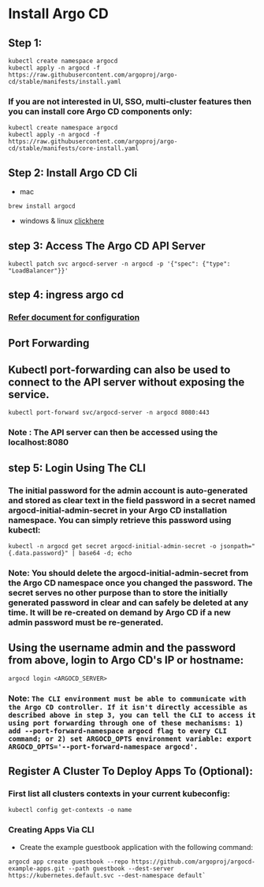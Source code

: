 # Install Argo CD

## Step 1:

```
kubectl create namespace argocd
kubectl apply -n argocd -f https://raw.githubusercontent.com/argoproj/argo-cd/stable/manifests/install.yaml
```

### If you are not interested in UI, SSO, multi-cluster features then you can install core Argo CD components only:
```
kubectl create namespace argocd
kubectl apply -n argocd -f https://raw.githubusercontent.com/argoproj/argo-cd/stable/manifests/core-install.yaml
```

## Step 2: Install Argo CD Cli 

* mac 
```
brew install argocd
```
* windows & linux [clickhere](https://argo-cd.readthedocs.io/en/stable/cli_installation/)

## step 3: Access The Argo CD API Server
```
kubectl patch svc argocd-server -n argocd -p '{"spec": {"type": "LoadBalancer"}}'
```
## step 4: ingress argo cd 
### [Refer document for configuration](https://argo-cd.readthedocs.io/en/stable/operator-manual/ingress/)

## Port Forwarding
## Kubectl port-forwarding can also be used to connect to the API server without exposing the service.
```
kubectl port-forward svc/argocd-server -n argocd 8080:443
```
### Note : The API server can then be accessed using the localhost:8080

## step 5:  Login Using The CLI
### The initial password for the admin account is auto-generated and stored as clear text in the field password in a secret named argocd-initial-admin-secret in your Argo CD installation namespace. You can simply retrieve this password using kubectl:
```
kubectl -n argocd get secret argocd-initial-admin-secret -o jsonpath="{.data.password}" | base64 -d; echo
```
### Note: You should delete the argocd-initial-admin-secret from the Argo CD namespace once you changed the password. The secret serves no other purpose than to store the initially generated password in clear and can safely be deleted at any time. It will be re-created on demand by Argo CD if a new admin password must be re-generated.

## Using the username admin and the password from above, login to Argo CD's IP or hostname:
```
argocd login <ARGOCD_SERVER>
```
### Note: ```The CLI environment must be able to communicate with the Argo CD controller. If it isn't directly accessible as described above in step 3, you can tell the CLI to access it using port forwarding through one of these mechanisms: 1) add --port-forward-namespace argocd flag to every CLI command; or 2) set ARGOCD_OPTS environment variable: export ARGOCD_OPTS='--port-forward-namespace argocd'.```

## Register A Cluster To Deploy Apps To (Optional):

### First list all clusters contexts in your current kubeconfig:
```
kubectl config get-contexts -o name
```
### Creating Apps Via CLI 
* Create the example guestbook application with the following command:
```
argocd app create guestbook --repo https://github.com/argoproj/argocd-example-apps.git --path guestbook --dest-server https://kubernetes.default.svc --dest-namespace default`

```
